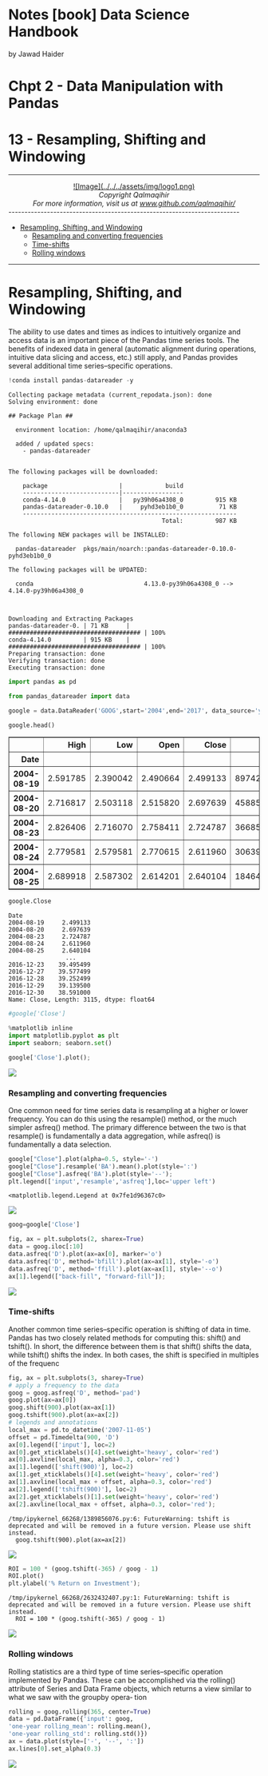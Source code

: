 Notes [book] Data Science Handbook
================
by Jawad Haider
# **Chpt 2 - Data Manipulation with Pandas**

# 13 - Resampling, Shifting and Windowing
------------------------------------------------------------------------
<center>
<a href=''>![Image](../../../assets/img/logo1.png)</a>
</center>
<center>
<em>Copyright Qalmaqihir</em>
</center>
<center>
<em>For more information, visit us at
<a href='http://www.github.com/qalmaqihir/'>www.github.com/qalmaqihir/</a></em>
</center>
------------------------------------------------------------------------


- <a href="#resampling-shifting-and-windowing"
  id="toc-resampling-shifting-and-windowing">Resampling, Shifting, and
  Windowing</a>
  - <a href="#resampling-and-converting-frequencies"
    id="toc-resampling-and-converting-frequencies">Resampling and converting
    frequencies</a>
  - <a href="#time-shifts" id="toc-time-shifts">Time-shifts</a>
  - <a href="#rolling-windows" id="toc-rolling-windows">Rolling windows</a>

------------------------------------------------------------------------

# Resampling, Shifting, and Windowing

The ability to use dates and times as indices to intuitively organize
and access data is an important piece of the Pandas time series tools.
The benefits of indexed data in general (automatic alignment during
operations, intuitive data slicing and access, etc.) still apply, and
Pandas provides several additional time series–specific operations.

``` python
!conda install pandas-datareader -y
```

    Collecting package metadata (current_repodata.json): done
    Solving environment: done

    ## Package Plan ##

      environment location: /home/qalmaqihir/anaconda3

      added / updated specs:
        - pandas-datareader


    The following packages will be downloaded:

        package                    |            build
        ---------------------------|-----------------
        conda-4.14.0               |   py39h06a4308_0         915 KB
        pandas-datareader-0.10.0   |     pyhd3eb1b0_0          71 KB
        ------------------------------------------------------------
                                               Total:         987 KB

    The following NEW packages will be INSTALLED:

      pandas-datareader  pkgs/main/noarch::pandas-datareader-0.10.0-pyhd3eb1b0_0

    The following packages will be UPDATED:

      conda                               4.13.0-py39h06a4308_0 --> 4.14.0-py39h06a4308_0



    Downloading and Extracting Packages
    pandas-datareader-0. | 71 KB     | ##################################### | 100% 
    conda-4.14.0         | 915 KB    | ##################################### | 100% 
    Preparing transaction: done
    Verifying transaction: done
    Executing transaction: done

``` python
import pandas as pd
```

``` python
from pandas_datareader import data
```

``` python
google = data.DataReader('GOOG',start='2004',end='2017', data_source='yahoo')
```

``` python
google.head()
```

<div>
<style scoped>
    .dataframe tbody tr th:only-of-type {
        vertical-align: middle;
    }

    .dataframe tbody tr th {
        vertical-align: top;
    }

    .dataframe thead th {
        text-align: right;
    }
</style>
<table border="1" class="dataframe">
  <thead>
    <tr style="text-align: right;">
      <th></th>
      <th>High</th>
      <th>Low</th>
      <th>Open</th>
      <th>Close</th>
      <th>Volume</th>
      <th>Adj Close</th>
    </tr>
    <tr>
      <th>Date</th>
      <th></th>
      <th></th>
      <th></th>
      <th></th>
      <th></th>
      <th></th>
    </tr>
  </thead>
  <tbody>
    <tr>
      <th>2004-08-19</th>
      <td>2.591785</td>
      <td>2.390042</td>
      <td>2.490664</td>
      <td>2.499133</td>
      <td>897427216.0</td>
      <td>2.499133</td>
    </tr>
    <tr>
      <th>2004-08-20</th>
      <td>2.716817</td>
      <td>2.503118</td>
      <td>2.515820</td>
      <td>2.697639</td>
      <td>458857488.0</td>
      <td>2.697639</td>
    </tr>
    <tr>
      <th>2004-08-23</th>
      <td>2.826406</td>
      <td>2.716070</td>
      <td>2.758411</td>
      <td>2.724787</td>
      <td>366857939.0</td>
      <td>2.724787</td>
    </tr>
    <tr>
      <th>2004-08-24</th>
      <td>2.779581</td>
      <td>2.579581</td>
      <td>2.770615</td>
      <td>2.611960</td>
      <td>306396159.0</td>
      <td>2.611960</td>
    </tr>
    <tr>
      <th>2004-08-25</th>
      <td>2.689918</td>
      <td>2.587302</td>
      <td>2.614201</td>
      <td>2.640104</td>
      <td>184645512.0</td>
      <td>2.640104</td>
    </tr>
  </tbody>
</table>
</div>

``` python
google.Close
```

    Date
    2004-08-19     2.499133
    2004-08-20     2.697639
    2004-08-23     2.724787
    2004-08-24     2.611960
    2004-08-25     2.640104
                    ...    
    2016-12-23    39.495499
    2016-12-27    39.577499
    2016-12-28    39.252499
    2016-12-29    39.139500
    2016-12-30    38.591000
    Name: Close, Length: 3115, dtype: float64

``` python
#google['Close']
```

``` python
%matplotlib inline
import matplotlib.pyplot as plt
import seaborn; seaborn.set()
```

``` python
google['Close'].plot();
```

![](13_Resampling%20Shifting%20and%20Windowing_files/figure-gfm/cell-11-output-1.png)

### Resampling and converting frequencies

One common need for time series data is resampling at a higher or lower
frequency. You can do this using the resample() method, or the much
simpler asfreq() method. The primary difference between the two is that
resample() is fundamentally a data aggregation, while asfreq() is
fundamentally a data selection.

``` python
google["Close"].plot(alpha=0.5, style='-')
google["Close"].resample('BA').mean().plot(style=':')
google["Close"].asfreq('BA').plot(style='--');
plt.legend(['input','resample','asfreq'],loc='upper left')
```

    <matplotlib.legend.Legend at 0x7fe1d96367c0>

![](13_Resampling%20Shifting%20and%20Windowing_files/figure-gfm/cell-12-output-2.png)

``` python
goog=google['Close']
```

``` python
fig, ax = plt.subplots(2, sharex=True)
data = goog.iloc[:10]
data.asfreq('D').plot(ax=ax[0], marker='o')
data.asfreq('D', method='bfill').plot(ax=ax[1], style='-o')
data.asfreq('D', method='ffill').plot(ax=ax[1], style='--o')
ax[1].legend(["back-fill", "forward-fill"]);
```

![](13_Resampling%20Shifting%20and%20Windowing_files/figure-gfm/cell-14-output-1.png)

### Time-shifts

Another common time series–specific operation is shifting of data in
time. Pandas has two closely related methods for computing this: shift()
and tshift(). In short, the difference between them is that shift()
shifts the data, while tshift() shifts the index. In both cases, the
shift is specified in multiples of the frequenc

``` python
fig, ax = plt.subplots(3, sharey=True)
# apply a frequency to the data
goog = goog.asfreq('D', method='pad')
goog.plot(ax=ax[0])
goog.shift(900).plot(ax=ax[1])
goog.tshift(900).plot(ax=ax[2])
# legends and annotations
local_max = pd.to_datetime('2007-11-05')
offset = pd.Timedelta(900, 'D')
ax[0].legend(['input'], loc=2)
ax[0].get_xticklabels()[4].set(weight='heavy', color='red')
ax[0].axvline(local_max, alpha=0.3, color='red')
ax[1].legend(['shift(900)'], loc=2)
ax[1].get_xticklabels()[4].set(weight='heavy', color='red')
ax[1].axvline(local_max + offset, alpha=0.3, color='red')
ax[2].legend(['tshift(900)'], loc=2)
ax[2].get_xticklabels()[1].set(weight='heavy', color='red')
ax[2].axvline(local_max + offset, alpha=0.3, color='red');
```

    /tmp/ipykernel_66268/1389856076.py:6: FutureWarning: tshift is deprecated and will be removed in a future version. Please use shift instead.
      goog.tshift(900).plot(ax=ax[2])

![](13_Resampling%20Shifting%20and%20Windowing_files/figure-gfm/cell-15-output-2.png)

``` python
ROI = 100 * (goog.tshift(-365) / goog - 1)
ROI.plot()
plt.ylabel('% Return on Investment');
```

    /tmp/ipykernel_66268/2632432407.py:1: FutureWarning: tshift is deprecated and will be removed in a future version. Please use shift instead.
      ROI = 100 * (goog.tshift(-365) / goog - 1)

![](13_Resampling%20Shifting%20and%20Windowing_files/figure-gfm/cell-16-output-2.png)

### Rolling windows

Rolling statistics are a third type of time series–specific operation
implemented by Pandas. These can be accomplished via the rolling()
attribute of Series and Data Frame objects, which returns a view similar
to what we saw with the groupby opera‐ tion

``` python
rolling = goog.rolling(365, center=True)
data = pd.DataFrame({'input': goog,
'one-year rolling_mean': rolling.mean(),
'one-year rolling_std': rolling.std()})
ax = data.plot(style=['-', '--', ':'])
ax.lines[0].set_alpha(0.3)
```

![](13_Resampling%20Shifting%20and%20Windowing_files/figure-gfm/cell-17-output-1.png)
